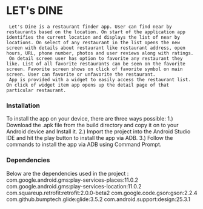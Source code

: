# LET's DINE

     Let's Dine is a restaurant finder app. User can find near by restaurants based on the location. On start of the application app identifies the current location and displays the list of near by locations. On select of any restaurant in the list opens the new screen with details about restaurant like restaurant address, open hours, URL, phone number, photos and user reviews along with ratings.
     On detail screen user has option to favorite any restaurant they like. List of all favorite restaurants can be seen on the favorite screen. Favorite screen shows on click of favorite symbol on main screen. User can favorite or unfavorite the restaurant.
     App is provided with a widget to easily access the restaurant list. On click of widget item app opens up the detail page of that particular restaurant.

### Installation

To install the app on your device, there are three ways possible:
1.) Download the .apk file from the build directory and copy it on to your Android device and Install it.
2.) Import the project into the Android Studio IDE and hit the play button to install the app via ADB.
3.) Follow the commands to install the app via ADB using Command Prompt.

### Dependencies
Below are the dependencies used in the project :
com.google.android.gms:play-services-places:11.0.2
com.google.android.gms:play-services-location:11.0.2
com.squareup.retrofit:retrofit:2.0.0-beta2
com.google.code.gson:gson:2.2.4
com.github.bumptech.glide:glide:3.5.2
com.android.support:design:25.3.1
